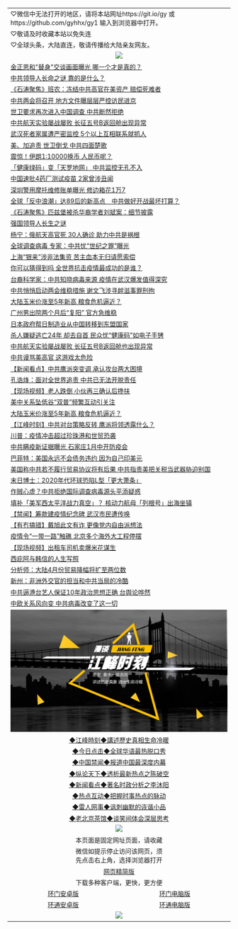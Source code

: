  <table>
 
<tr>
<td colspan="2" align=left>
♡微信中无法打开的地区，请将本站网址https://git.io/gy 或 https://github.com/gyhhx/gy1 输入到浏览器中打开。 
 </td>
</tr>
 <tr>
 <td colspan="2" align=left>
♡敬请及时收藏本站以免失连
 </td>
   <tr>
<td colspan="2" align=left>
♡全球头条，大陆直连，敬请传播给大陆亲友网友。
 </td>
</tr>
 
 <tr>
    <td colspan="2" align=center><img src="https://cdn.jsdelivr.net/gh/gyoupiodf/im1/%E7%BD%91%E9%97%A8%E6%96%B0%E9%97%BB1.jpg"></td>
 </tr>
<tr><td colspan="2" align="left"><a href="https://img.xdraf.store/?name=c1167432&key=ygwgqhhegmyfhual&from=gy">金正恩和&quot;替身&quot;交谈画面曝光 哪一个才是真的？</a></td></tr>
<tr><td colspan="2" align="left"><a href="https://img.xdraf.store/?name=c1167436&key=ygwgqhhegmyfhual&from=gy">中共领导人长命之谜 靠的是什么？</a></td></tr>
<tr><td colspan="2" align="left"><a href="https://img.xdraf.store/?name=c1167390&key=ygwgqhhegmyfhual&from=gy">《石涛聚焦》班农：冻结中共高官在美资产 赔偿死难者</a></td></tr>
<tr><td colspan="2" align="left"><a href="https://img.xdraf.store/?name=c1167304&key=ygwgqhhegmyfhual&from=gy">中共两会将召开 地方文件曝层层严控访民进京</a></td></tr>
<tr><td colspan="2" align="left"><a href="https://img.xdraf.store/?name=c1167389&key=ygwgqhhegmyfhual&from=gy">世卫要求再次进入中国调查 中共断然拒绝</a></td></tr>
<tr><td colspan="2" align="left"><a href="https://img.xdraf.store/?name=c1167431&key=ygwgqhhegmyfhual&from=gy">中共航天实验屡战屡败 长征五号B返回舱出现异常</a></td></tr>
<tr><td colspan="2" align="left"><a href="https://img.xdraf.store/?name=c1167415&key=ygwgqhhegmyfhual&from=gy">武汉死者家属遭严密监控 5个以上互相联系就抓人</a></td></tr>
<tr><td colspan="2" align="left"><a href="https://img.xdraf.store/?name=c1167414&key=ygwgqhhegmyfhual&from=gy">美、加追责 世卫倒戈 中共四面楚歌</a></td></tr>
<tr><td colspan="2" align="left"><a href="https://img.xdraf.store/?name=c1167400&key=ygwgqhhegmyfhual&from=gy">震惊！伊朗1:10000换币 人民币呢？</a></td></tr>
<tr><td colspan="2" align="left"><a href="https://img.xdraf.store/?name=c1167426&key=ygwgqhhegmyfhual&from=gy">「健康绿码」变「天罗地网」 中共监控无孔不入</a></td></tr>
<tr><td colspan="2" align="left"><a href="https://img.xdraf.store/?name=c1167413&key=ygwgqhhegmyfhual&from=gy">中国速批4药厂测试疫苗 2家曾涉丑闻</a></td></tr>
<tr><td colspan="2" align="left"><a href="https://img.xdraf.store/?name=c1167439&key=ygwgqhhegmyfhual&from=gy">深圳警用摩托维修账单曝光 修边箱花1万7</a></td></tr>
<tr><td colspan="2" align="left"><a href="https://img.xdraf.store/?name=c1167425&key=ygwgqhhegmyfhual&from=gy">全球「反中浪潮」达89后的新高点　中共做好开战最坏打算？</a></td></tr>
<tr><td colspan="2" align="left"><a href="https://img.xdraf.store/?name=c1167391&key=ygwgqhhegmyfhual&from=gy">《石涛聚焦》匹兹堡被杀华裔学者刘斌案：细节披露</a></td></tr>
<tr><td colspan="2" align="left"><a href="https://img.xdraf.store/?name=c1167419&key=ygwgqhhegmyfhual&from=gy">强国领导人长生之谜</a></td></tr>
<tr><td colspan="2" align="left"><a href="https://img.xdraf.store/?name=c1167440&key=ygwgqhhegmyfhual&from=gy">杨宁：俄航天高官死 30人确诊 助力中共是祸根</a></td></tr>
<tr><td colspan="2" align="left"><a href="https://img.xdraf.store/?name=c1167379&key=ygwgqhhegmyfhual&from=gy">全球调查病毒 专家：中共忧“世纪之罪”曝光</a></td></tr>
<tr><td colspan="2" align="left"><a href="https://img.xdraf.store/?name=c1167362&key=ygwgqhhegmyfhual&from=gy">上海“银来”涉非法集资 苦主血本无归请愿索偿</a></td></tr>
<tr><td colspan="2" align="left"><a href="https://img.xdraf.store/?name=c1167429&key=ygwgqhhegmyfhual&from=gy">你可以猜得到吗  全世界抗击疫情最成功的是谁？</a></td></tr>
<tr><td colspan="2" align="left"><a href="https://img.xdraf.store/?name=c1167427&key=ygwgqhhegmyfhual&from=gy">台裔科学家：中共知晓病毒来源 疫情在武汉爆发值得深究</a></td></tr>
<tr><td colspan="2" align="left"><a href="https://img.xdraf.store/?name=c1167408&key=ygwgqhhegmyfhual&from=gy">中共悄悄启动两会维稳措施 谢文飞涉寻衅滋事罪刑拘</a></td></tr>
<tr><td colspan="2" align="left"><a href="https://img.xdraf.store/?name=c1167377&key=ygwgqhhegmyfhual&from=gy">大陆玉米价涨至5年新高 粮食危机逼近？</a></td></tr>
<tr><td colspan="2" align="left"><a href="https://img.xdraf.store/?name=c1167441&key=ygwgqhhegmyfhual&from=gy">广州男出院两个月后“复阳” 官方急维稳</a></td></tr>
<tr><td colspan="2" align="left"><a href="https://img.xdraf.store/?name=c1167438&key=ygwgqhhegmyfhual&from=gy">日本政府帮日制造业从中国转移到东盟国家</a></td></tr>
<tr><td colspan="2" align="left"><a href="https://img.xdraf.store/?name=c1167407&key=ygwgqhhegmyfhual&from=gy">杀人嫌疑逃亡24年 却去自首 民众忧“健康码”如电子手铐</a></td></tr>
<tr><td colspan="2" align="left"><a href="https://img.xdraf.store/?name=c1167381&key=ygwgqhhegmyfhual&from=gy">中共航天实验屡战屡败 长征五号B返回舱也出现异常</a></td></tr>
<tr><td colspan="2" align="left"><a href="https://img.xdraf.store/?name=c1167445&key=ygwgqhhegmyfhual&from=gy">中共谩骂美高官 这游戏太危险</a></td></tr>
<tr><td colspan="2" align="left"><a href="https://img.xdraf.store/?name=c1167385&key=ygwgqhhegmyfhual&from=gy">【新闻看点】中共鹰派突变调 承认攻台两大困境</a></td></tr>
<tr><td colspan="2" align="left"><a href="https://img.xdraf.store/?name=c1167380&key=ygwgqhhegmyfhual&from=gy">孔诰烽：面对全世界追责  中共已无法开脱责任</a></td></tr>
<tr><td colspan="2" align="left"><a href="https://img.xdraf.store/?name=c1167412&key=ygwgqhhegmyfhual&from=gy">【现场视频】老人跌倒 小伙再三确认后搀扶</a></td></tr>
<tr><td colspan="2" align="left"><a href="https://img.xdraf.store/?name=c1167366&key=ygwgqhhegmyfhual&from=gy">美中关系坠低谷“双普”频繁互动引关注</a></td></tr>
<tr><td colspan="2" align="left"><a href="https://img.xdraf.store/?name=c1167397&key=ygwgqhhegmyfhual&from=gy">大陆玉米价涨至5年新高 粮食危机逼近？</a></td></tr>
<tr><td colspan="2" align="left"><a href="https://img.xdraf.store/?name=c1167392&key=ygwgqhhegmyfhual&from=gy">【江峰时刻】中共对台策略反转 鹰派将领透露什么？</a></td></tr>
<tr><td colspan="2" align="left"><a href="https://img.xdraf.store/?name=c1167435&key=ygwgqhhegmyfhual&from=gy">川普：疫情冲击超过珍珠港和世贸恐袭</a></td></tr>
<tr><td colspan="2" align="left"><a href="https://img.xdraf.store/?name=c1167442&key=ygwgqhhegmyfhual&from=gy">中共瞒疫新证据曝光 石家庄1月中开防疫会</a></td></tr>
<tr><td colspan="2" align="left"><a href="https://img.xdraf.store/?name=c1167430&key=ygwgqhhegmyfhual&from=gy">巴菲特：美国永远不会债务违约 因为自己印美元</a></td></tr>
<tr><td colspan="2" align="left"><a href="https://img.xdraf.store/?name=c1167405&key=ygwgqhhegmyfhual&from=gy">美国称中共若不履行贸易协议将有后果 中共指责美把关税当武器胁迫别国</a></td></tr>
<tr><td colspan="2" align="left"><a href="https://img.xdraf.store/?name=c1167363&key=ygwgqhhegmyfhual&from=gy">末日博士：2020年代环球恐陷L型「更大萧条」</a></td></tr>
<tr><td colspan="2" align="left"><a href="https://img.xdraf.store/?name=c1167446&key=ygwgqhhegmyfhual&from=gy">作贼心虚？中共拒绝国际调查病毒源头平添疑惑</a></td></tr>
<tr><td colspan="2" align="left"><a href="https://img.xdraf.store/?name=c1167423&key=ygwgqhhegmyfhual&from=gy">填补「美军西太平洋战力真空」？ 核动力航母「列根号」出海坐镇</a></td></tr>
<tr><td colspan="2" align="left"><a href="https://img.xdraf.store/?name=c1167417&key=ygwgqhhegmyfhual&from=gy">【禁闻】筹款建疫情纪念碑 武汉市民遭传唤</a></td></tr>
<tr><td colspan="2" align="left"><a href="https://img.xdraf.store/?name=c1167376&key=ygwgqhhegmyfhual&from=gy">【有冇搞错】戴旭此文有诈 更像党内自由派想法</a></td></tr>
<tr><td colspan="2" align="left"><a href="https://img.xdraf.store/?name=c1167402&key=ygwgqhhegmyfhual&from=gy">疫情令“一带一路”触礁 北京多个海外大工程停摆</a></td></tr>
<tr><td colspan="2" align="left"><a href="https://img.xdraf.store/?name=c1167448&key=ygwgqhhegmyfhual&from=gy">【现场视频】出租车司机卖爆米花谋生</a></td></tr>
<tr><td colspan="2" align="left"><a href="https://img.xdraf.store/?name=c1167449&key=ygwgqhhegmyfhual&from=gy">西庇阿与韩信的人生写照</a></td></tr>
<tr><td colspan="2" align="left"><a href="https://img.xdraf.store/?name=c1167437&key=ygwgqhhegmyfhual&from=gy">分析师：大陆4月份贸易降幅将扩至两位数</a></td></tr>
<tr><td colspan="2" align="left"><a href="https://img.xdraf.store/?name=c1167369&key=ygwgqhhegmyfhual&from=gy">新州：非洲外交官的担当和中共当局的冷酷</a></td></tr>
<tr><td colspan="2" align="left"><a href="https://img.xdraf.store/?name=c1167368&key=ygwgqhhegmyfhual&from=gy">中共逼港台艺人保证10年政治思想正确 台舆论哗然</a></td></tr>
<tr><td colspan="2" align="left"><a href="https://img.xdraf.store/?name=c1167383&key=ygwgqhhegmyfhual&from=gy">中欧关系风向变 中共病毒改变了这一切</a></td></tr>
 <tr>
   <td colspan="2" align=center><img src="https://github.com/gyoupiodf/im1/blob/master/jf-1.jpg"></td>
  </tr>
   <tr>
   <td colspan="2" align=center> 
<a href="https://img.xdraf.store/oo.aspx?name=c922850&key=ygwgqhhegmyfhual&from=gy&tag=9877">◆江峰時刻◆講述歷史真相生命冷暖</a><br/>
    </td>
  </tr>
   <tr>
   <td colspan="2" align=center> 
<a href="https://img.xdraf.store/oo.aspx?name=c816850&key=ygwgqhhegmyfhual&from=gy&tag=9877">◆今日点击◆全球华语最热脱口秀</a><br/>
    </td>
  </tr>
  <tr>
  <td colspan="2" align=center>
<a href="https://img.xdraf.store/oo.aspx?name=c816860&key=ygwgqhhegmyfhual&from=gy&tag=99733110">◆中国禁闻◆报道中国最深度内幕</a><br/>
   </tr>
  <tr>
     <td colspan="2" align=center>
<a href="https://img.xdraf.store/oo.aspx?name=c816855&key=ygwgqhhegmyfhual&from=gy&tag=997110">◆纵论天下◆透析最新热点之陈破空</a><br/>
   </tr>
   <tr>
      <td colspan="2" align=center>
<a href="https://img.xdraf.store/oo.aspx?name=c838308&key=ygwgqhhegmyfhual&from=gy&tag=9973110">◆新闻看点◆著名时政分析之李沐阳</a><br/>
   </tr>
   <tr>
     <td colspan="2" align=center>
<a href="https://img.xdraf.store/oo.aspx?name=c816852&key=ygwgqhhegmyfhual&from=gy&tag=9733110">◆热点互动◆把握时事热点的脉动</a><br/>
   </tr>
   <tr>
      <td colspan="2" align=center>
<a href="https://img.xdraf.store/oo.aspx?name=c816694&key=ygwgqhhegmyfhual&from=gy&tag=93310">◆雷人网事◆讽刺幽默的诙谐小品</a><br/>
   </tr>
   <tr>
    <td colspan="2" align=center>
<a href="https://img.xdraf.store/oo.aspx?name=c816650&key=ygwgqhhegmyfhual&from=gy&tag=9973110">◆老北京茶馆◆谈笑间体会深层思考</a><br/>
   </tr>

  <tr>
    <td colspan="2" align="center"><img src="https://cdn.jsdelivr.net/gh/opipe/up/oGate65.jpg"/></td>
  </tr>
  <tr>
    <td colspan="2" align="center">本页面是固定网址页面，请收藏</td>
  <tr>
  <tr>
    <td colspan="2" align="center">微信如提示停止访问该网页，须<br/>先点击右上角，选择浏览器打开</td>
  <tr>
  <tr>
    <td colspan="2" align="center"><a href="https://gitcdn.xyz/cdn/otiny/up/master/show004.htm">网页精简版</a></td>
  </tr>
  <tr>
    <td colspan="2" align="center">下载多种客户端，更快，更方便</td>
  <tr>
  <tr>
    <td align="center"><a href="https://cdn.jsdelivr.net/gh/opipe/up/oGatea.apk">环门安卓版</a></td>
    <td align="center"><a href="https://cdn.jsdelivr.net/gh/opipe/up/oGate.zip">环门电脑版</a></td>
  </tr>
  <tr>
    <td align="center"><a href="https://cdn.jsdelivr.net/gh/opipe/up/oPipe.apk">环通安卓版</a></td>
    <td align="center"><a href="https://raw.githubusercontent.com/opipe/up/master/oPipe.zip">环通电脑版</a></td>
  </tr>
  <tr>
    <td colspan="2" align="center"><img src="https://cdn.jsdelivr.net/gh/opipe/up/oGate640.jpg"/></td>
  </tr>
</table>
